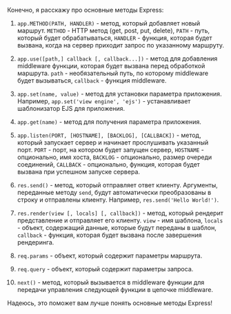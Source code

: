 Конечно, я расскажу про основные методы Express:

1. `app.METHOD(PATH, HANDLER)` - метод, который добавляет новый маршрут. `METHOD` - HTTP метод (get, post, put, delete), `PATH` - путь, который будет обрабатываться, `HANDLER` - функция, которая будет вызвана, когда на сервер приходит запрос по указанному маршруту.

2. `app.use([path,] callback [, callback...])` - метод для добавления middleware функции, которая будет вызвана перед обработкой маршрута. `path` - необязательный путь, по которому middleware будет вызываться, `callback` - функция middleware.

3. `app.set(name, value)` - метод для установки параметра приложения. Например, `app.set('view engine', 'ejs')` - устанавливает шаблонизатор EJS для приложения.

4. `app.get(name)` - метод для получения параметра приложения.

5. `app.listen(PORT, [HOSTNAME], [BACKLOG], [CALLBACK])` - метод, который запускает сервер и начинает прослушивать указанный порт. `PORT` - порт, на котором будет запущен сервер, `HOSTNAME` - опционально, имя хоста, `BACKLOG` - опционально, размер очереди соединений, `CALLBACK` - опционально, функция, которая будет вызвана при успешном запуске сервера.

6. `res.send()` - метод, который отправляет ответ клиенту. Аргументы, переданные методу `send`, будут автоматически преобразованы в строку и отправлены клиенту. Например, `res.send('Hello World!')`.

7. `res.render(view [, locals] [, callback])` - метод, который рендерит представление и отправляет его клиенту. `view` - имя шаблона, `locals` - объект, содержащий данные, которые будут переданы в шаблон, `callback` - функция, которая будет вызвана после завершения рендеринга.

8. `req.params` - объект, который содержит параметры маршрута.

9. `req.query` - объект, который содержит параметры запроса.

10. `next()` - метод, который вызывается в middleware функции для передачи управления следующей функции в цепочке middleware.

Надеюсь, это поможет вам лучше понять основные методы Express!
